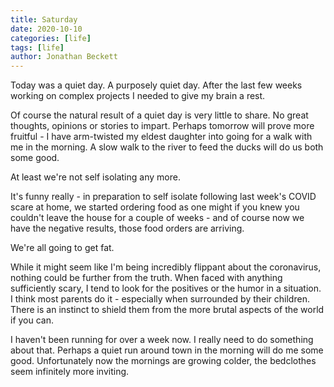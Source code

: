 ```yaml
---
title: Saturday
date: 2020-10-10
categories: [life]
tags: [life]
author: Jonathan Beckett
---
```


Today was a quiet day. A purposely quiet day. After the last few weeks working on complex projects I needed to give my brain a rest.

Of course the natural result of a quiet day is very little to share. No great thoughts, opinions or stories to impart. Perhaps tomorrow will prove more fruitful - I have arm-twisted my eldest daughter into going for a walk with me in the morning. A slow walk to the river to feed the ducks will do us both some good.

At least we're not self isolating any more.

It's funny really - in preparation to self isolate following last week's COVID scare at home, we started ordering food as one might if you knew you couldn't leave the house for a couple of weeks - and of course now we have the negative results, those food orders are arriving.

We're all going to get fat.

While it might seem like I'm being incredibly flippant about the coronavirus, nothing could be further from the truth. When faced with anything sufficiently scary, I tend to look for the positives or the humor in a situation. I think most parents do it - especially when surrounded by their children. There is an instinct to shield them from the more brutal aspects of the world if you can. 

I haven't been running for over a week now. I really need to do something about that. Perhaps a quiet run around town in the morning will do me some good. Unfortunately now the mornings are growing colder, the bedclothes seem infinitely more inviting.